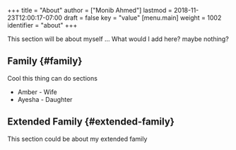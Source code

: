 +++
title = "About"
author = ["Monib Ahmed"]
lastmod = 2018-11-23T12:00:17-07:00
draft = false
key = "value"
[menu.main]
  weight = 1002
  identifier = "about"
+++

This section will be about myself ... What would I add here? maybe nothing?


## Family {#family}

Cool this thing can do sections

-   Amber - Wife
-   Ayesha - Daughter


## Extended Family {#extended-family}

This section could be about my extended family
